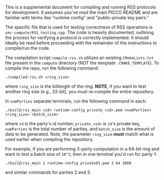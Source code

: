 This is a supplemental document for compiling and running RSS protocols for development. It assumes you've read the main PICCO README and are familiar with terms like "runtime config" and  "public-private key pairs."

The specific file that is used for testing correctness of RSS operations is `smc-compute/RSS_testing.cpp`. The code is heavily documented, outlining the process for verifying a protocol is correctly implemented. It should ideally be read before proceeding with the remainder of the instructions to compile/run the code.

The compilation script `compile-rss.sh` utilizes an existing `CMakeLists.txt` file present in the `compute` directory (NOT the template `.CMAKE_TEMPLATE`). To compile the repo, run the following command:
```
./compiled-rss.sh <ring_size>
```
where `ring_size` is the bitlength of the ring. **NOTE**, if you want to test another ring size (e.g., 32-bit), you must re-compile the entire repository.

In `numParties` separate terminals, run the following command in each:
```
./build/rss_main <id> runtime-config private_<id>.pem <numParties> <ring_size> <batch_size>
```
where `id` is the party's id number, `private_<id>` is `id`'s private key, `numParties` is the total number of parties, and `batch_size` is the amount of data to be generated. Note, the parameter `ring_size` **must** match what is used earlier when compiling the repository.


For example, if you are performing 3-party computation in a 64-bit ring and want to test a batch size of `10^3`, then in one terminal you'd run for party 1:
```
./build/rss_main 1 runtime-config private01.pem 3 64 1000
```
and similar commands for parties 2 and 3.
